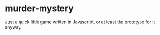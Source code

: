# murder-mystery
Just a quick little game written in Javascript, or at least the prototype for it anyway.
